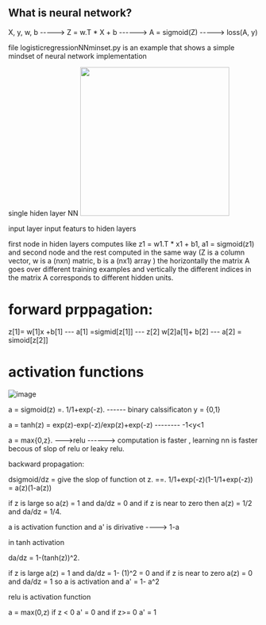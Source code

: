  ## What is neural network?
 X, y, w, b -----> Z = w.T * X + b ------> A = sigmoid(Z) -----> loss(A, y) 
 
 file logisticregressionNNminset.py is an example that shows a simple mindset of neural network implementation 
 
 
 single hiden layer NN
<img src="https://user-images.githubusercontent.com/64529936/119261066-f6ebaa80-bbd5-11eb-962f-0641b5a61f57.png" width="300" height="300">

input layer input featurs to hiden layers

first node in hiden layers computes like z1 = w1.T * x1 + b1,  a1 = sigmoid(z1)  and second node and the rest computed in the same way
(Z is a column vector, w is a (nxn) matric, b is a (nx1) array )
the horizontally the matrix A goes over different training examples and vertically the different indices in the matrix A corresponds to different hidden units.
  
# forward prppagation:  
  
z[1]= w[1]x +b[1] ---
a[1] =sigmid[z[1]] ---
z[2] w[2]a[1]+ b[2] ---
a[2] = simoid[z[2]] 

# activation functions

![image](https://user-images.githubusercontent.com/64529936/119306768-f2bd9c80-bc6a-11eb-9ff4-1495b5da7061.png)

a = sigmoid(z) =. 1/1+exp(-z).      ------ binary calssificaton y = {0,1}

a = tanh(z)  = exp(z)-exp(-z)/exp(z)+exp(-z) -------- -1<y<1

                                
a = max{0,z}.  --->relu ------> computation is faster , learning nn is faster becous of slop of relu or leaky relu.

backward propagation:

dsigmoid/dz = give the slop of function ot z. ==. 1/1+exp(-z)(1-1/1+exp(-z)) = a(z)(1-a(z))

if z is large so a(z) = 1 and  da/dz = 0  and if z is near to zero then a(z) = 1/2  and da/dz = 1/4. 

a is activation function and a' is dirivative ----> 1-a

in tanh activation

 da/dz = 1-(tanh(z))^2.   
 
 if z is large a(z) = 1 and da/dz = 1- (1)^2 = 0 
 and if z is near to zero a(z) = 0 and da/dz = 1
 so a is activation and a' = 1- a^2
 
 relu is activation function
 
 a = max(0,z)
 if z < 0  a' = 0 and if z>= 0 a' = 1
 
 

